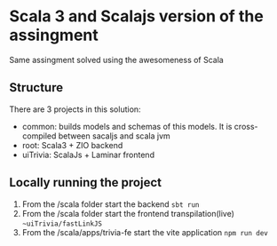 # Scala 3 and Scalajs version of the assingment

Same assingment solved using the awesomeness of Scala


## Structure

There are 3 projects in this solution:

- common: builds models and schemas of this models. It is cross-compiled between sacaljs and scala jvm
- root: Scala3 + ZIO backend
- uiTrivia: ScalaJs + Laminar frontend



## Locally running the project

1. From the /scala folder start the backend ```sbt run```
2. From the /scala folder start the frontend transpilation(live) ```~uiTrivia/fastLinkJS```
3. From the /scala/apps/trivia-fe start the vite application ```npm run dev```

